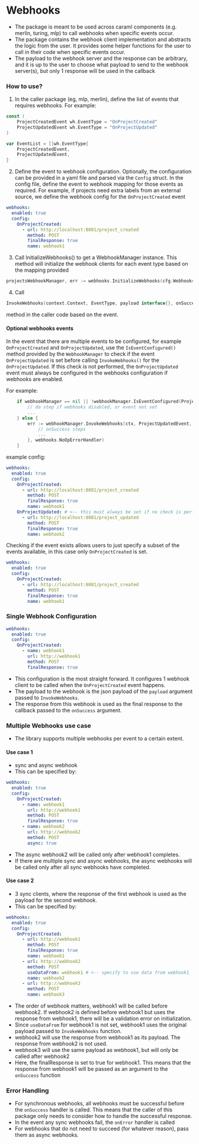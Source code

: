 # Webhooks

- The package is meant to be used across caraml components (e.g. merlin, turing, mlp) to call webhooks when specific events occur.
- The package contains the webhook client implementation and abstracts the logic from the user. It provides some helper functions for the user to call in their code when specific events occur.
- The payload to the webhook server and the response can be arbitrary, and it is up to the user to choose what payload to send to the webhook server(s), but only 1 response will be used in the callback

### How to use?

1. In the caller package (eg, mlp, merlin), define the list of events that requires webhooks. For example:

```go
const (
	ProjectCreatedEvent wh.EventType = "OnProjectCreated"
	ProjectUpdatedEvent wh.EventType = "OnProjectUpdated"
)

var EventList = []wh.EventType{
	ProjectCreatedEvent,
	ProjectUpdatedEvent,
}
```

2. Define the event to webhook configuration. Optionally, the configuration can be provided in a yaml file and parsed via the `Config` struct. In the config file, define the event to webhook mapping for those events as required. For example, if projects need extra labels from an external source, we define the webhook config for the `OnProjectCreated` event

```yaml
webhooks:
  enabled: true
  config:
    OnProjectCreated:
      - url: http://localhost:8081/project_created
        method: POST
        finalResponse: true
        name: webhook1
```

3. Call InitializeWebhooks() to get a WebhookManager instance.
   This method will initialize the webhook clients for each event type based on the mapping provided

```go
projectsWebhookManager, err := webhooks.InitializeWebhooks(cfg.Webhooks, service.EventList)
```

4. Call

```go
InvokeWebhooks(context.Context, EventType, payload interface{}, onSuccess func([]byte) error, onError func(error) error) error
```

method in the caller code based on the event.

#### Optional webhooks events

In the event that there are multiple events to be configured, for example `OnProjectCreated` and `OnProjectUpdated`, use the `IsEventConfigured()` method provided by the `WebhookManager` to check if the event `OnProjectUpdated` is set before calling `InvokeWebhooks()` for the `OnProjectUpdated`. If this check is not performed, the `OnProjectUpdated` event must always be configured in the webhooks configuration if webhooks are enabled. 

For example:

```go
	if webhookManager == nil || !webhookManager.IsEventConfigured(ProjectUpdatedEvent) {
		// do step if webhooks disabled, or event not set
        ...
	} else {
        err := webhookManager.InvokeWebhooks(ctx, ProjectUpdatedEvent, project, func(p []byte) error {
            // onSuccess steps
            ...
        }, webhooks.NoOpErrorHandler)
    }
```
example config:
```yaml
webhooks:
  enabled: true
  config:
    OnProjectCreated:
      - url: http://localhost:8081/project_created
        method: POST
        finalResponse: true
        name: webhook1
    OnProjectUpdated: # <-- this must always be set if no check is performed before InvokeWebhooks() is called
      - url: http://localhost:8081/project_updated
        method: POST
        finalResponse: true
        name: webhook2
```
Checking if the event exists allows users to just specify a subset of the events available, in this case only `OnProjectCreated` is set.
```yaml
webhooks:
  enabled: true
  config:
    OnProjectCreated:
      - url: http://localhost:8081/project_created
        method: POST
        finalResponse: true
        name: webhook1
```

### Single Webhook Configuration

```yaml
webhooks:
  enabled: true
  config:
    OnProjectCreated:
      - name: webhook1
        url: http://webhook1
        method: POST
        finalResponse: true
```

- This configuration is the most straight forward. It configures 1 webhook client to be called when the `OnProjectCreated` event happens.
- The payload to the webhook is the json payload of the `payload` argument passed to `InvokeWebhooks`.
- The response from this webhook is used as the final response to the callback passed to the `onSuccess` argument.

### Multiple Webhooks use case

- The library supports multiple webhooks per event to a certain extent.

#### Use case 1

- sync and async webhook
- This can be specified by:

```yaml
webhooks:
  enabled: true
  config:
    OnProjectCreated:
      - name: webhook1
        url: http://webhook1
        method: POST
        finalResponse: true
      - name: webhook2
        url: http://webhook2
        method: POST
        async: true
```

- The async webhook2 will be called only after webhook1 completes.
- If there are multiple sync and async webhooks, the async webhooks will be called only after all sync webhooks have completed.

#### Use case 2

- 3 sync clients, where the response of the first webhook is used as the payload for the second webhook.
- This can be specified by:

```yaml
webhooks:
  enabled: true
  config:
    OnProjectCreated:
      - url: http://webhook1
        method: POST
        finalResponse: true
        name: webhook1
      - url: http://webhook2
        method: POST
        useDataFrom: webhook1 # <-- specify to use data from webhook1
        name: webhook2
      - url: http://webhook3
        method: POST
        name: webhook3
```

- The order of webhook matters, webhook1 will be called before webhook2. If webhook2 is defined before webhook1 but uses the response from webhook1, there will be a validation error on initialization.
- Since `useDataFrom` for webhook1 is not set, webhook1 uses the original payload passed to `InvokeWebhooks` function.
- webhook2 will use the response from webhook1 as its payload. The response from webhook2 is not used.
- webhook3 will use the same payload as webhook1, but will only be called after webhook2
- Here, the finalResponse is set to true for webhook1. This means that the response from webhook1 will be passed as an argument to the `onSuccess` function

### Error Handling

- For synchronous webhooks, all webhooks must be successful before the `onSuccess` handler is called. This means that the caller of this package
  only needs to consider how to handle the successful response.
- In the event any sync webhooks fail, the `onError` handler is called
- For webhooks that do not need to succeed (for whatever reason), pass them as async webhooks.
